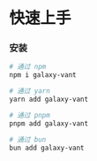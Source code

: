 # 快速上手

### 安装

```bash
# 通过 npm
npm i galaxy-vant

# 通过 yarn
yarn add galaxy-vant

# 通过 pnpm
pnpm add galaxy-vant

# 通过 bun
bun add galaxy-vant
```
